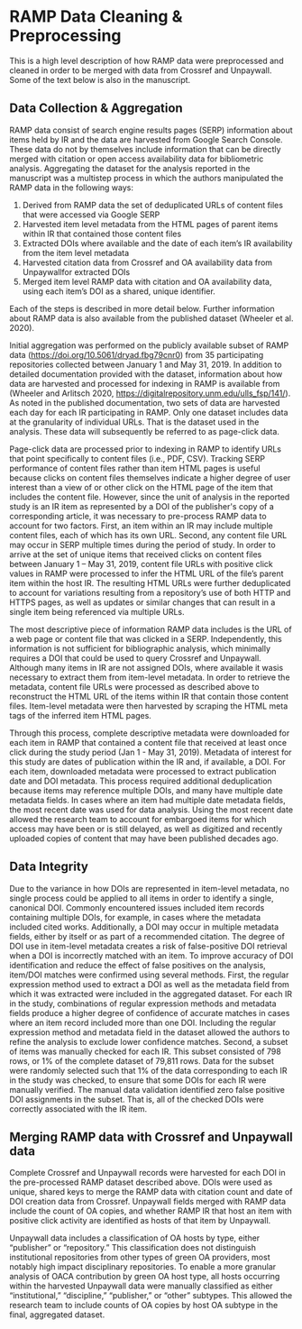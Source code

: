 # RAMP Data Cleaning & Preprocessing

This is a high level description of how RAMP data were preprocessed and cleaned in order to be merged with data from Crossref and Unpaywall. Some of the text below is also in the manuscript.

## Data Collection & Aggregation

RAMP data consist of search engine results pages (SERP) information about items held by IR and the data are harvested from Google Search Console. These data do not by themselves include information that can be directly merged with citation or open access availability data for bibliometric analysis. Aggregating the dataset for the analysis reported in the manuscript was a multistep process in which the authors manipulated the RAMP data in the following ways:

1.	Derived from RAMP data the set of deduplicated URLs of content files that were accessed via Google SERP
2.	Harvested item level metadata from the HTML pages of parent items within IR that contained those content files
3.	Extracted DOIs where available and the date of each item’s IR availability from the item level metadata
4.	Harvested citation data from Crossref and OA availability data from Unpaywallfor extracted DOIs
5.	Merged item level RAMP data with citation and OA availability data, using each item’s DOI as a shared, unique identifier.

Each of the steps is described in more detail below. Further information about RAMP data is also available from the published dataset (Wheeler et al. 2020).

Initial aggregation was performed on the publicly available subset of RAMP data (<https://doi.org/10.5061/dryad.fbg79cnr0>) from 35 participating repositories collected between January 1 and May 31, 2019. In addition to detailed documentation provided with the dataset, information about how data are harvested and processed for indexing in RAMP is available from (Wheeler and Arlitsch 2020, <https://digitalrepository.unm.edu/ulls_fsp/141/>).  As noted in the published documentation, two sets of data are harvested each day for each IR participating in RAMP. Only one dataset includes data at the granularity of individual URLs. That is the dataset used in the analysis. These data will subsequently be referred to as page-click data.

Page-click data are processed prior to indexing in RAMP to identify URLs that point specifically to content files (i.e., PDF, CSV). Tracking SERP performance of content files rather than item HTML pages is useful because clicks on content files themselves indicate a higher degree of user interest than a view of or other click on the HTML page of the item that includes the content file. However, since the unit of analysis in the reported study is an IR item as represented by a DOI of the publisher's copy of a corresponding article, it was necessary to pre-process RAMP data to account for two factors. First, an item within an IR may include multiple content files, each of which has its own URL. Second, any content file URL may occur in SERP multiple times during the period of study. In order to arrive at the set of unique items that received clicks on content files between January 1 – May 31, 2019, content file URLs with positive click values in RAMP were processed to infer the HTML URL of the file’s parent item within the host IR. The resulting HTML URLs were further deduplicated to account for variations resulting from a repository’s use of both HTTP and HTTPS pages, as well as updates or similar changes that can result in a single item being referenced via multiple URLs.

The most descriptive piece of information RAMP data includes is the URL of a web page or content file that was clicked in a SERP. Independently, this information is not sufficient for bibliographic analysis, which minimally requires a DOI that could be used to query Crossref and Unpaywall. Although many items in IR are not assigned DOIs, where available it wasis necessary to extract them from item-level metadata. In order to retrieve the metadata, content file URLs were processed as described above to reconstruct the HTML URL of the items within IR that contain those content files. Item-level metadata were then harvested by scraping the HTML meta tags of the inferred item HTML pages.

Through this process, complete descriptive metadata were downloaded for each item in RAMP that contained a content file that received at least once click during the study period (Jan 1 - May 31, 2019). Metadata of interest for this study are dates of publication within the IR and, if available, a DOI. For each item, downloaded metadata were processed to extract publication date and DOI metadata. This process required additional deduplication because items may reference multiple DOIs, and many have multiple date metadata fields. In cases where an item had multiple date metadata fields, the most recent date was used for data analysis. Using the most recent date allowed the research team to account for embargoed items for which access may have been or is still delayed, as well as digitized and recently uploaded copies of content that may have been published decades ago.

## Data Integrity

Due to the variance in how DOIs are represented in item-level metadata, no single process could be applied to all items in order to identify a single, canonical DOI. Commonly encountered issues included item records containing multiple DOIs, for example, in cases where the metadata included cited works. Additionally, a DOI may occur in multiple metadata fields, either by itself or as part of a recommended citation. The degree of DOI use in item-level metadata creates a risk of false-positive DOI retrieval when a DOI is incorrectly matched with an item. To improve accuracy of DOI identification and reduce the effect of false positives on the analysis, item/DOI matches were confirmed using several methods. First, the regular expression method used to extract a DOI as well as the metadata field from which it was extracted were included in the aggregated dataset. For each IR in the study, combinations of regular expression methods and metadata fields produce a higher degree of confidence of accurate matches in cases where an item record included more than one DOI. Including the regular expression method and metadata field in the dataset allowed the authors to refine the analysis to exclude lower confidence matches. Second, a subset of items was manually checked for each IR. This subset consisted of 798 rows, or 1% of the complete dataset of 79,811 rows. Data for the subset were randomly selected such that 1% of the data corresponding to each IR in the study was checked, to ensure that some DOIs for each IR were manually verified. The manual data validation identified zero false positive DOI assignments in the subset. That is, all of the checked DOIs were correctly associated with the IR item.

## Merging RAMP data with Crossref and Unpaywall data

Complete Crossref and Unpaywall records were harvested for each DOI in the pre-processed RAMP dataset described above. DOIs were used as unique, shared keys to merge the RAMP data with citation count and date of DOI creation data from Crossref. Unpaywall fields merged with RAMP data include the count of OA copies, and whether RAMP IR that host an item with positive click activity are identified as hosts of that item by Unpaywall.   

Unpaywall data includes a classification of OA hosts by type, either “publisher” or “repository.” This classification does not distinguish institutional repositories from other types of green OA providers, most notably high impact disciplinary repositories. To enable a more granular analysis of OACA contribution by green OA host type, all hosts occurring within the harvested Unpaywall data were manually classified as either “institutional,” “discipline,” “publisher,” or “other” subtypes. This allowed the research team to include counts of OA copies by host OA subtype in the final, aggregated dataset.
